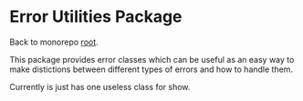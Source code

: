 # Error Utilities Package

Back to monorepo [root](../../../README.md).

This package provides error classes which can be useful as an easy way to make distictions between different types of errors and how to handle them. 

Currently is just has one useless class for show.